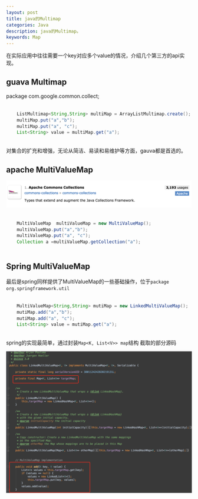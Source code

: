 ```yaml
---
layout: post
title: java的Multimap 
categories: Java
description: java的Multimap。
keywords: Map
---
```


在实际应用中往往需要一个key对应多个value的情况，介绍几个第三方的api实现。


## guava Multimap

package com.google.common.collect;

```java

	ListMultimap<String,String> multiMap = ArrayListMultimap.create();
    multiMap.put("a","b");
    multiMap.put("a", "c");
    List<String> value = multiMap.get("a");
                
```
对集合的扩充和增强，无论从简洁、易读和易维护等方面，gauva都是首选的。

## apache MultiValueMap
![](/images/posts/java/Apache-collection.jpeg)
  
```java

	MultiValueMap  multiValueMap = new MultiValueMap();
	multiValueMap.put("a","b");
	multiValueMap.put("a", "c");
	Collection a =multiValueMap.getCollection("a");
        
```

## Spring MultiValueMap


最后是spring同样提供了MultiValueMap的一些基础操作，位于`package org.springframework.util`


```java

	MultiValueMap<String,String> mutiMap = new LinkedMultiValueMap();
    mutiMap.add("a","b");
    mutiMap.add("a", "c");
    List<String> value = mutiMap.get("a");
        
```

spring的实现最简单，通过封装```Map<K, List<V>> map```结构
截取的部分源码

![](/images/posts/java/Spring-MultiValueMap.jpeg)






